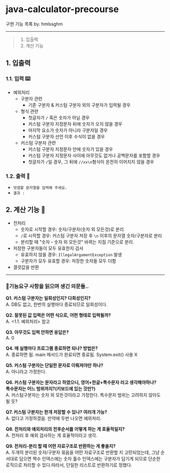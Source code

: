 # java-calculator-precourse
구현 기능 목록 by. hmlssghm
***
>1. 입출력 
>2. 계산 기능

## 1. 입출력
### 1.1. 입력 ⌨️
- 예외처리
  - 구분자 관련
    - 기존 구분자 & 커스텀 구분자 외의 구분자가 입력될 경우
  - 형식 관련
    - 첫글자가 `/` 혹은 숫자가 아닐 경우
    - 커스텀 구분자 지정문자 뒤에 숫자가 오지 않을 경우
    - 마지막 요소가 숫자가 아니라 구분자일 경우
    - 커스텀 구분자 선언 이후 수식이 없을 경우
  - 커스텀 구분자 관련
    - 커스텀 구분자 지정문자 안에 숫자가 있을 경우
    - 커스텀 구분자 지정문자 사이에 아무것도 없거나 공백문자를 포함할 경우
    - 첫글자가 `/`일 경우, 그 뒤에 `//xx\n`형식이 온전히 이어지지 않을 경우
### 1.2. 출력 💬
- `덧셈할 문자열을 입력해 주세요.`
- `결과 : `

## 2. 계산 기능 🧮
- 전처리
  - 숫자로 시작할 경우: 숫자/구분자(숫자 외 모든것)로 분리
  - `/`로 시작할 경우: 커스텀 구분자 저장 후 `\n` 이후의 문자열 숫자/구분자로 분리
  - 분리할 때 "숫자 - 숫자 외 모든것" 바뀌는 지점 기준으로 분리.
- 저장한 구분자들이 모두 유효한지 검사
  - 유효하지 않을 경우: `IllegalArgumentException` 발생
  - 구분자가 모두 유효할 경우: 저장한 숫자들 모두 더함
- 결괏값을 반환

***
### 🤔기능요구 사항을 읽으며 생긴 의문들..
**Q1. 커스텀 구분자는 일회성인지? 다회성인지?**   
A. DB도 없고, 한번의 실행마다 종료되므로 일회성이다.   

**Q2. 잘못된 값 입력은 어떤 식으로, 어떤 형태로 입력될까?**   
A. <1.1. 예외처리> 참고   

**Q3. 아무것도 입력 안하면 응답은?**   
A. 0   

**Q4. 매 실행마다 프로그램 종료하면 되나? 방법은?**   
A. 종료하면 됨. main 메서드가 완료되면 종료됨. System.exit() 사용 X   

**Q5. 커스텀 구분자는 단일한 문자로 이뤄져야만 하나?**    
A. 아니라고 가정한다.   

**Q6. 커스텀 구분자는 문자라고 하였으니, 영어+한글+특수문자 라고 생각해야하나?   
특수문자는 어느 범위까지?(키보드에 있는 것만?)**   
A. 커스텀구분자는 숫자 외 모든것이라고 가정한다. 특수문자 범위는 고려하지 않아도 될 듯?   

**Q7. 커스텀 구분자는 한개 저장할 수 있나? 여러개 가능?**   
A. 없다고 가정하겠음. 만약에 두번 나오면 예외처리.    

**Q8. 전처리와 예외처리의 전후순서를 어떻게 하는 게 효율적일지?**   
A. 전처리 후 예외 검사하는 게 효율적이라고 생각.    

**Q9. 전처리-분리 할 때 어떤 자료구조로 반환하는 게 좋을지?**   
A. 두개의 분리된 숫자/구분자 묶음을 어떤 자료구조로 반환할 지 고민되었는데, 
그냥 순서대로 담으면 짝수 인덱스에는 숫자 홀수 인덱스에는 구분자가 담기게 되므로
단순한 로직으로 처리할 수 있다.따라서, 단일한 리스트로 반환하기로 정했다.